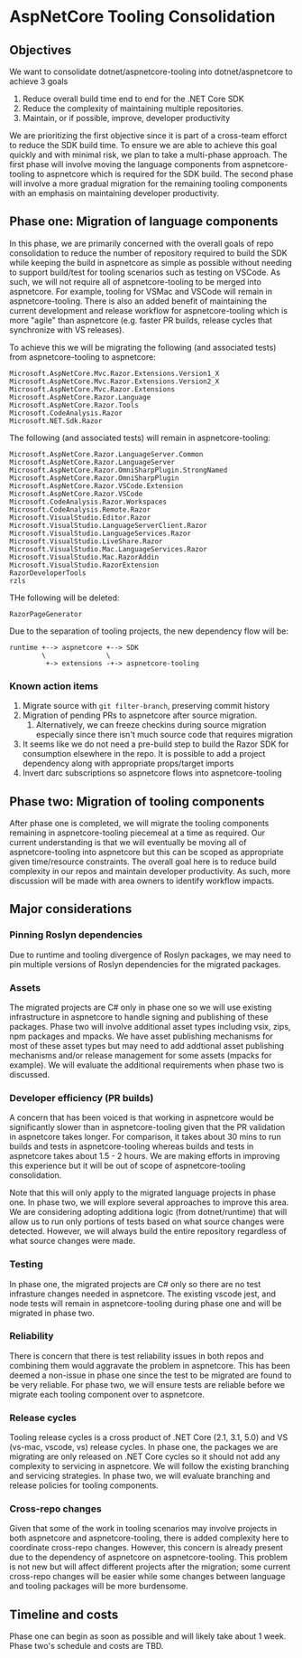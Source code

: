 # AspNetCore Tooling Consolidation

## Objectives

We want to consolidate dotnet/aspnetcore-tooling into dotnet/aspnetcore to achieve 3 goals
1. Reduce overall build time end to end for the .NET Core SDK
2. Reduce the complexity of maintaining multiple repositories.
3. Maintain, or if possible, improve, developer productivity

We are prioritizing the first objective since it is part of a cross-team efforct to reduce the SDK build time. To ensure we are able to achieve this goal quickly and with minimal risk, we plan to take a multi-phase approach. The first phase will involve moving the language components from aspnetcore-tooling to aspnetcore which is required for the SDK build. The second phase will involve a more gradual migration for the remaining tooling components with an emphasis on maintaining developer productivity.

## Phase one: Migration of language components

In this phase, we are primarily concerned with the overall goals of repo consolidation to reduce the number of repository required to build the SDK while keeping the build in aspnetcore as simple as possible without needing to support build/test for tooling scenarios such as testing on VSCode. As such, we will not require all of aspnetcore-tooling to be merged into aspnetcore. For example, tooling for VSMac and VSCode will remain in aspnetcore-tooling. There is also an added benefit of maintaining the current development and release workflow for aspnetcore-tooling which is more "agile" than aspnetcore (e.g. faster PR builds, release cycles that synchronize with VS releases).

To achieve this we will be migrating the following (and associated tests) from aspnetcore-tooling to aspnetcore:
```
Microsoft.AspNetCore.Mvc.Razor.Extensions.Version1_X
Microsoft.AspNetCore.Mvc.Razor.Extensions.Version2_X
Microsoft.AspNetCore.Mvc.Razor.Extensions
Microsoft.AspNetCore.Razor.Language
Microsoft.AspNetCore.Razor.Tools
Microsoft.CodeAnalysis.Razor
Microsoft.NET.Sdk.Razor
````
The following (and associated tests) will remain in aspnetcore-tooling:
```
Microsoft.AspNetCore.Razor.LanguageServer.Common
Microsoft.AspNetCore.Razor.LanguageServer
Microsoft.AspNetCore.Razor.OmniSharpPlugin.StrongNamed
Microsoft.AspNetCore.Razor.OmniSharpPlugin
Microsoft.AspNetCore.Razor.VSCode.Extension
Microsoft.AspNetCore.Razor.VSCode
Microsoft.CodeAnalysis.Razor.Workspaces
Microsoft.CodeAnalysis.Remote.Razor
Microsoft.VisualStudio.Editor.Razor
Microsoft.VisualStudio.LanguageServerClient.Razor
Microsoft.VisualStudio.LanguageServices.Razor
Microsoft.VisualStudio.LiveShare.Razor
Microsoft.VisualStudio.Mac.LanguageServices.Razor
Microsoft.VisualStudio.Mac.RazorAddin
Microsoft.VisualStudio.RazorExtension
RazorDeveloperTools
rzls
````
THe following will be deleted:
```
RazorPageGenerator
```

Due to the separation of tooling projects, the new dependency flow will be:

```
runtime +--> aspnetcore +--> SDK
        \               \
         +-> extensions -+-> aspnetcore-tooling
```
### Known action items

1. Migrate source with `git filter-branch`, preserving commit history
2. Migration of pending PRs to aspnetcore after source migration.
   1. Alternatively, we can freeze checkins during source migration especially since there isn't much source code that requires migration
3. It seems like we do not need a pre-build step to build the Razor SDK for consumption elsewhere in the repo. It is possible to add a project dependency along with appropriate props/target imports
4. Invert darc subscriptions so aspnetcore flows into aspnetcore-tooling

## Phase two: Migration of tooling components

After phase one is completed, we will migrate the tooling components remaining in aspnetcore-tooling piecemeal at a time as required. Our current understanding is that we will eventually be moving all of aspnetcore-tooling into aspnetcore but this can be scoped as appropriate given time/resource constraints. The overall goal here is to reduce build complexity in our repos and maintain developer productivity. As such, more discussion will be made with area owners to identify workflow impacts.

## Major considerations

### Pinning Roslyn dependencies

Due to runtime and tooling divergence of Roslyn packages, we may need to pin multiple versions of Roslyn dependencies for the migrated packages.

### Assets

The migrated projects are C# only in phase one so we will use existing infrastructure in aspnetcore to handle signing and publishing of these packages. Phase two will involve additional asset types including vsix, zips, npm packages and mpacks. We have asset publishing mechanisms for most of these asset types but may need to add addtional asset publishing mechanisms and/or release management for some assets (mpacks for example). We will evaluate the additional requirements when phase two is discussed.

### Developer efficiency (PR builds)

A concern that has been voiced is that working in aspnetcore would be significantly slower than in aspnetcore-tooling given that the PR validation in aspnetcore takes longer. For comparison, it takes about 30 mins to run builds and tests in aspnetcore-tooling whereas builds and tests in aspnetcore takes about 1.5 - 2 hours. We are making efforts in improving this experience but it will be out of scope of aspnetcore-tooling consolidation.

 Note that this will only apply to the migrated language projects in phase one. In phase two, we will explore several approaches to improve this area. We are considering adopting additiona logic (from dotnet/runtime) that will allow us to run only portions of tests based on what source changes were detected. However, we will always build the entire repository regardless of what source changes were made.

### Testing

In phase one, the migrated projects are C# only so there are no test infrasture changes needed in aspnetcore. The existing vscode jest, and node tests will remain in aspnetcore-tooling during phase one and will be migrated in phase two.

### Reliability

There is concern that there is test reliability issues in both repos and combining them would aggravate the problem in aspnetcore. This has been deemed a non-issue in phase one since the test to be migrated are found to be very reliable. For phase two, we will ensure tests are reliable before we migrate each tooling component over to aspnetcore.

### Release cycles

Tooling release cycles is a cross product of .NET Core (2.1, 3.1, 5.0) and VS (vs-mac, vscode, vs) release cycles. In phase one, the packages we are migrating are only released on .NET Core cycles so it should not add any complexity to servicing in aspnetcore. We will follow the existing branching and servicing strategies. In phase two, we will evaluate branching and release policies for tooling components.

### Cross-repo changes

Given that some of the work in tooling scenarios may involve projects in both aspnetcore and aspnetcore-tooling, there is added complexity here to coordinate cross-repo changes. However, this concern is already present due to the dependency of aspnetcore on aspnetcore-tooling. This problem is not new but will affect different projects after the migration; some current cross-repo changes will be easier while some changes between language and tooling packages will be more burdensome.

## Timeline and costs

Phase one can begin as soon as possible and will likely take about 1 week. Phase two's schedule and costs are TBD.
